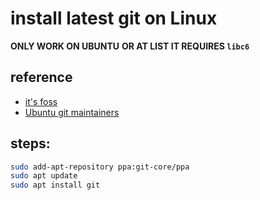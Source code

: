 # install latest git on Linux

**ONLY WORK ON UBUNTU**
**OR AT LIST IT REQUIRES `libc6`**

## reference
- [it's foss](https://itsfoss.com/install-git-ubuntu/)
- [Ubuntu git maintainers](https://launchpad.net/~git-core/+archive/ubuntu/ppa)

## steps:
```bash
sudo add-apt-repository ppa:git-core/ppa
sudo apt update
sudo apt install git
```
